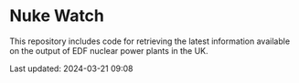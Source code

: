 # Nuke Watch

This repository includes code for retrieving the latest information available on the output of EDF nuclear power plants in the UK.

Last updated: 2024-03-21 09:08